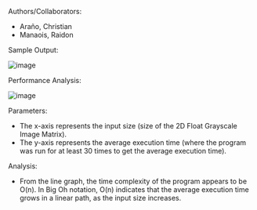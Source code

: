 Authors/Collaborators:
- Araño, Christian
- Manaois, Raidon


Sample Output:

![image](https://github.com/user-attachments/assets/85f27460-aa9c-477d-9320-c8cb618b4f14)

Performance Analysis:

![image](https://github.com/user-attachments/assets/754de03b-fc07-4a52-b757-8f9402da9c51)


Parameters:
  - The x-axis represents the input size (size of the 2D Float Grayscale Image Matrix).
  - The y-axis represents the average execution time (where the program was run for at least 30 times to get the average execution time).

Analysis:
  - From the line graph, the time complexity of the program appears to be O(n). In Big Oh notation, O(n) indicates that the average execution time grows in a linear path, as the input size increases.
